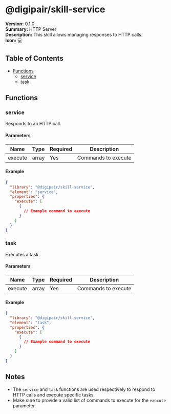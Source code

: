 # @digipair/skill-service

**Version:** 0.1.0  
**Summary:** HTTP Server  
**Description:** This skill allows managing responses to HTTP calls.  
**Icon:** 💻

## Table of Contents

- [Functions](#functions)
  - [service](#service)
  - [task](#task)

## Functions

### service

Responds to an HTTP call.

#### Parameters

| Name     | Type   | Required | Description            |
|----------|--------|----------|------------------------|
| execute  | array  | Yes      | Commands to execute     |

#### Example

```json
{
  "library": "@digipair/skill-service",
  "element": "service",
  "properties": {
    "execute": [
      {
        // Example command to execute
      }
    ]
  }
}
```

### task

Executes a task.

#### Parameters

| Name     | Type   | Required | Description            |
|----------|--------|----------|------------------------|
| execute  | array  | Yes      | Commands to execute     |

#### Example

```json
{
  "library": "@digipair/skill-service",
  "element": "task",
  "properties": {
    "execute": [
      {
        // Example command to execute
      }
    ]
  }
}
```

## Notes

- The `service` and `task` functions are used respectively to respond to HTTP calls and execute specific tasks.
- Make sure to provide a valid list of commands to execute for the `execute` parameter.